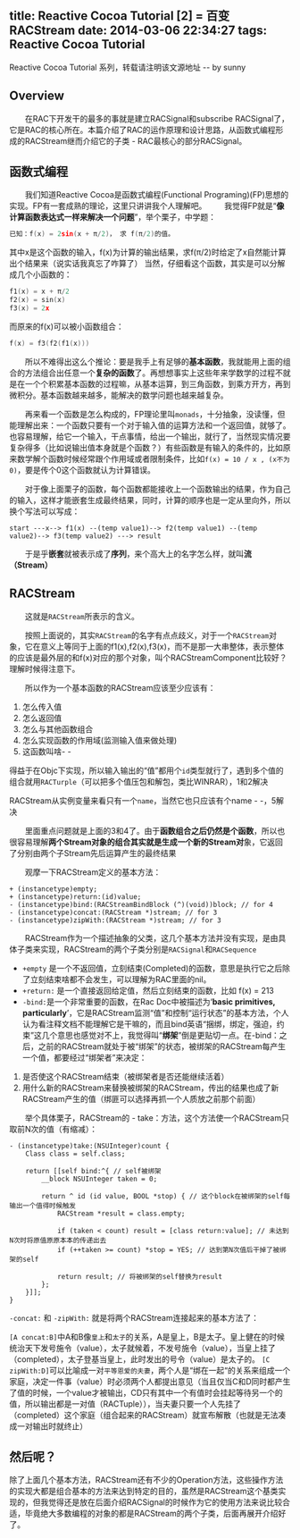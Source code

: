 title: Reactive Cocoa Tutorial [2] = 百变RACStream
date: 2014-03-06 22:34:27
tags: Reactive Cocoa Tutorial
---
Reactive Cocoa Tutorial 系列，转载请注明该文源地址 -- by sunny

## Overview
　　在RAC下开发干的最多的事就是建立RACSignal和subscribe RACSignal了，它是RAC的核心所在。本篇介绍了RAC的运作原理和设计思路，从函数式编程形成的RACStream继而介绍它的子类 - RAC最核心的部分RACSignal。

## 函数式编程
　　我们知道Reactive Cocoa是函数式编程(Functional Programing)(FP)思想的实现。FP有一套成熟的理论，这里只讲讲我个人理解吧。
　　我觉得FP就是“**像计算函数表达式一样来解决一个问题**”，举个栗子，中学题：

``` c
已知：f(x) = 2sin(x + π/2)， 求 f(π/2)的值。
```
其中x是这个函数的输入，f(x)为计算的输出结果，求f(π/2)时给定了x自然能计算出个结果来（说实话我真忘了咋算了）
当然，仔细看这个函数，其实是可以分解成几个小函数的：

``` c
f1(x) = x + π/2
f2(x) = sin(x)
f3(x) = 2x
```
而原来的f(x)可以被小函数组合：

``` c
f(x) = f3(f2(f1(x)))
```
　　所以不难得出这么个推论：要是我手上有足够的**基本函数**，我就能用上面的组合的方法组合出任意一个**复杂的函数**了。再想想事实上这些年来学数学的过程不就是在一个个积累基本函数的过程嘛，从基本运算，到三角函数，到乘方开方，再到微积分。基本函数越来越多，能解决的数学问题也越来越复杂。

　　再来看一个函数是怎么构成的，FP理论里叫`monads`，十分抽象，没读懂，但能理解出来：一个函数只要有一个对于输入值的运算方法和一个返回值，就够了。也容易理解，给它一个输入，干点事情，给出一个输出，就行了，当然现实情况要复杂得多（比如说输出值本身就是个函数？）有些函数是有输入的条件的，比如原来数学解个函数时候经常跟个作用域或者限制条件，比如`f(x) = 10 / x , (x不为0)`，要是传个0这个函数就认为计算错误。

　　对于像上面栗子的函数，每个函数都能接收上一个函数输出的结果，作为自己的输入，这样才能嵌套生成最终结果，同时，计算的顺序也是一定从里向外，所以换个写法可以写成：

```
start ---x--> f1(x) --(temp value1)--> f2(temp value1) --(temp value2)--> f3(temp value2) ---> result
```
　　于是乎**嵌套**就被表示成了**序列**，来个高大上的名字怎么样，就叫**流（Stream）**

## RACStream

　　这就是`RACStream`所表示的含义。

　　按照上面说的，其实`RACStream`的名字有点点歧义，对于一个`RACStream`对象，它在意义上等同于上面的f1(x),f2(x),f3(x)，而不是那一大串整体，表示整体的应该是最外层的和f(x)对应的那个对象，叫个RACStreamComponent比较好？理解时候得注意下。

　　所以作为一个基本函数的RACStream应该至少应该有：

 1. 怎么传入值
 2. 怎么返回值
 3. 怎么与其他函数组合
 4. 怎么实现函数的作用域(监测输入值来做处理)
 5. 这函数叫啥- -


得益于在Objc下实现，所以输入输出的“值”都用个`id`类型就行了，遇到多个值的组合就用`RACTurple`（可以把多个值压包和解包，类比WINRAR），1和2解决

RACStream从实例变量来看只有一个`name`，当然它也只应该有个name - -，5解决

　　里面重点问题就是上面的3和4了。由于**函数组合之后仍然是个函数**，所以也很容易理解**两个Stream对象的组合其实就是生成一个新的Stream对**象，它返回了分别由两个子Stream先后运算产生的最终结果

 　　观摩一下RACStream定义的基本方法：

``` objc
+ (instancetype)empty;
+ (instancetype)return:(id)value;
- (instancetype)bind:(RACStreamBindBlock (^)(void))block; // for 4
- (instancetype)concat:(RACStream *)stream; // for 3
- (instancetype)zipWith:(RACStream *)stream; // for 3
```
　　RACStream作为一个描述抽象的父类，这几个基本方法并没有实现，是由具体子类来实现，RACStream的两个子类分别是`RACSignal`和`RACSequence`

- `+empty` 是一个不返回值，立刻结束(Completed)的函数，意思是执行它之后除了立刻结束啥都不会发生，可以理解为RAC里面的nil。
- `+return:` 是一个直接返回给定值，然后立刻结束的函数，比如 f(x) = 213
- `-bind:`是一个非常重要的函数，在Rac Doc中被描述为‘**basic primitives, particularly**’，它是RACStream监测“值”和控制“运行状态”的基本方法，个人认为看注释文档不能理解它是干嘛的，而且bind英语“捆绑，绑定，强迫，约束”这几个意思也感觉对不上，我觉得叫“**绑架**”倒是更贴切一点。在-bind：之后，之前的RACStream就处于被“绑架”的状态，被绑架的RACStream每产生一个值，都要经过“绑架者”来决定：

1. 是否使这个RACStream结束（被绑架者是否还能继续活着）
2. 用什么新的RACStream来替换被绑架的RACStream，传出的结果也成了新RACStream产生的值（绑匪可以选择再抓一个人质放之前那个前面）

 　　举个具体栗子，RACStream的 - take：方法，这个方法使一个RACStream只取前N次的值（有缩减）：

``` objc
- (instancetype)take:(NSUInteger)count {
    Class class = self.class;

    return [[self bind:^{ // self被绑架
        __block NSUInteger taken = 0;

        return ^ id (id value, BOOL *stop) { // 这个block在被绑架的self每输出一个值得时候触发
            RACStream *result = class.empty;

            if (taken < count) result = [class return:value]; // 未达到N次时将原值原原本本的传递出去
            if (++taken >= count) *stop = YES; // 达到第N次值后干掉了被绑架的self

            return result; // 将被绑架的self替换为result
        };
    }]];
}
```
`-concat:` 和 `-zipWith:` 就是将两个RACStream连接起来的基本方法了：

`[A concat:B]`中A和B像`皇上`和`太子`的关系，A是皇上，B是太子。皇上健在的时候统治天下发号施令（value），太子就候着，不发号施令（value），当皇上挂了（completed），太子登基当皇上，此时发出的号令（value）是太子的。
`[C zipWith:D]`可以比喻成一对`平等恩爱的夫妻`，两个人是“绑在一起“的关系来组成一个家庭，决定一件事（value）时必须两个人都提出意见（当且仅当C和D同时都产生了值的时候，一个value才被输出，CD只有其中一个有值时会挂起等待另一个的值，所以输出都是一对值（RACTuple）），当夫妻只要一个人先挂了（completed）这个家庭（组合起来的RACStream）就宣布解散（也就是无法凑成一对输出时就终止）

## 然后呢？

除了上面几个基本方法，RACStream还有不少的Operation方法，这些操作方法的实现大都是组合基本的方法来达到特定的目的，虽然是RACStream这个基类实现的，但我觉得还是放在后面介绍RACSignal的时候作为它的使用方法来说比较合适，毕竟绝大多数编程的对象的都是RACStream的两个子类，后面再展开介绍好了。
